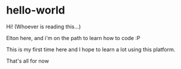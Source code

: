 # hello-world

Hi! (Whoever is reading this...)

Elton here, and i'm on the path to learn how to code :P

This is my first time here and I hope to learn a lot using this platform.

That's all for now
